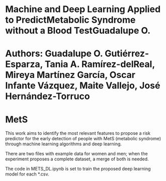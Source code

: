 # Machine and Deep Learning Applied to PredictMetabolic Syndrome without a Blood TestGuadalupe O. 

# Authors: Guadalupe O. Gutiérrez-Esparza, Tania A. Ramírez-delReal, Mireya Martínez García, Oscar Infante Vázquez, Maite Vallejo, José Hernández-Torruco 

# MetS

This work aims to identify the most relevant features to propose a risk predictor for the early detection of people with MetS (metabolic syndrome) through machine learning algorithms and deep learning.

There are two files with example data for women and men; when the experiment proposes a complete dataset, a merge of both is needed.

The code in METS_DL.ipynb is set to train the proposed deep learning model for each *.csv.
